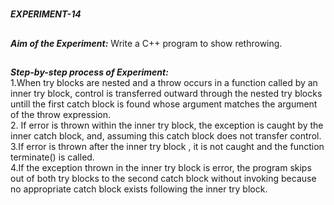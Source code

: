 #
**_EXPERIMENT-14_**
##
**_Aim of the Experiment:_**
Write a C++ program to show rethrowing.

##
**_Step-by-step process of Experiment:_**<br/>
1.When try blocks are nested and a throw occurs in a function called by an inner try block, control is transferred outward through the nested try blocks untill the first catch block is found whose argument matches the argument of the throw expression.<br/>
2. If error is thrown within the inner try block, the exception is caught by the inner catch block, and, assuming this catch block does not transfer control.<br/>
3.If error is thrown after the inner try block , it is not caught and the function terminate() is called.<br/>
4.If the exception thrown  in the inner try block is error, the program skips out of both try blocks to the second catch block without invoking because no appropriate catch block exists following the inner try block.<br/>


